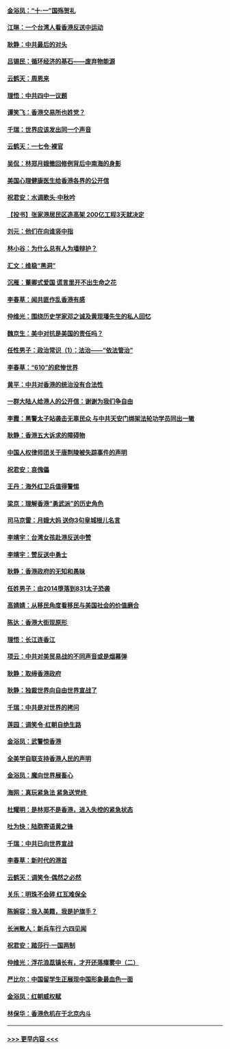 #### [金浴凤：“十‧一”国殇贺礼](../pages/nsc993/n11509593.md?t=09091222) 
#### [江琳：一个台湾人看香港反送中运动](../pages/nsc993/n11509211.md?t=09091222) 
#### [耿静：中共最后的对头](../pages/nsc993/n11508308.md?t=09091222) 
#### [吕锡民：循环经济的基石——废弃物能源](../pages/nsc993/n11508212.md?t=09091222) 
#### [云鹤天：周恩来](../pages/nsc993/n11508055.md?t=09091222) 
#### [理悟：中共四中一议题](../pages/nsc993/n11507782.md?t=09091222) 
#### [谭笑飞：香港交易所也姓党？](../pages/nsc993/n11507753.md?t=09091222) 
#### [千瑞：世界应该发出同一个声音](../pages/nsc993/n11507290.md?t=09091222) 
#### [云鹤天：一七令‧裸官](../pages/nsc993/n11507177.md?t=09091222) 
#### [吴侃：林郑月娥撤回修例背后中南海的身影](../pages/nsc993/n11506876.md?t=09091222) 
#### [美国心理健康医生给香港各界的公开信](../pages/nsc993/n11506809.md?t=09091222) 
#### [祝君安：水调歌头‧中秋吟](../pages/nsc993/n11506758.md?t=09091222) 
#### [【投书】张家港居民区造高架 200亿工程3天就决定](../pages/nsc993/n11506682.md?t=09091222) 
#### [刘元：他们在向谁竖中指](../pages/nsc993/n11505384.md?t=09091222) 
#### [林小谷：为什么总有人为墙辩护？](../pages/nsc993/n11505226.md?t=09091222) 
#### [汇文：维稳“黑洞”](../pages/nsc993/n11504347.md?t=09091222) 
#### [沉雁：董卿式爱国 谎言里开不出生命之花](../pages/nsc993/n11503215.md?t=09091222) 
#### [李春草：闻共匪作乱香港有感](../pages/nsc993/n11503072.md?t=09091222) 
#### [仲维光：围绕历史学家邓之诚及黄现璠先生的私人回忆](../pages/nsc993/n11501330.md?t=09091222) 
#### [魏京生：美中对抗是美国的责任吗？](../pages/nsc993/n11500723.md?t=09091222) 
#### [任性男子：政治常识（1）：法治——“依法管治”](../pages/nsc993/n11500791.md?t=09091222) 
#### [李春草：“610”的悲惨世界](../pages/nsc993/n11501141.md?t=09091222) 
#### [黄平：中共对香港的统治没有合法性](../pages/nsc993/n11499473.md?t=09091222) 
#### [一群大陆人给港人的公开信：谢谢为我们争自由](../pages/nsc993/n11500402.md?t=09091222) 
#### [李霞：黑警太子站袭击无辜民众 与中共天安门绑架法轮功学员同出一辙](../pages/nsc993/n11499805.md?t=09091222) 
#### [耿静：香港五大诉求的障碍物](../pages/nsc993/n11497578.md?t=09091222) 
#### [中国人权律师团关于唐荆陵被失踪事件的声明](../pages/nsc993/n11500014.md?t=09091222) 
#### [祝君安：哀傀儡](../pages/nsc993/n11499776.md?t=09091222) 
#### [王丹：海外红卫兵值得警惕](../pages/nsc993/n11498138.md?t=09091222) 
#### [梁京：理解香港“勇武派”的历史角色](../pages/nsc993/n11498006.md?t=09091222) 
#### [司马京雷：月娥大妈  送你3句皇城根儿名言](../pages/nsc993/n11497885.md?t=09091222) 
#### [李靖宇：台湾女孩赴港反送中赞](../pages/nsc993/n11497721.md?t=09091222) 
#### [李靖宇：赞反送中勇士](../pages/nsc993/n11497452.md?t=09091222) 
#### [耿静：香港政府的无知和愚昧](../pages/nsc993/n11494238.md?t=09091222) 
#### [任姓男子：由2014堕落到831太子恐袭](../pages/nsc993/n11496683.md?t=09091222) 
#### [高婧婧：从移民角度看移民与美国社会的价值磨合](../pages/nsc993/n11495757.md?t=09091222) 
#### [陈达：香港大街现原形 ](../pages/nsc993/n11495441.md?t=09091222) 
#### [理悟：长江连香江](../pages/nsc993/n11495377.md?t=09091222) 
#### [项云：中共对美贸易战的不同声音或是烟幕弹](../pages/nsc993/n11494929.md?t=09091222) 
#### [耿静：取缔香港政府](../pages/nsc993/n11494218.md?t=09091222) 
#### [耿静：独裁世界向自由世界宣战了](../pages/nsc993/n11494190.md?t=09091222) 
#### [千瑞：中共是对世界的拷问](../pages/nsc993/n11493021.md?t=09091222) 
#### [莲园：调笑令‧红朝自绝生路](../pages/nsc993/n11493011.md?t=09091222) 
#### [金浴凤：武警惊香港](../pages/nsc993/n11492994.md?t=09091222) 
#### [全美学自联支持香港人民的声明](../pages/nsc993/n11492630.md?t=09091222) 
#### [金浴凤：魔向世界展畜心](../pages/nsc993/n11492599.md?t=09091222) 
#### [海网：真玩紧急法 紧急送党终 ](../pages/nsc993/n11492535.md?t=09091222) 
#### [杜耀明：是林郑不是香港，进入失控的紧急状态](../pages/nsc993/n11491420.md?t=09091222) 
#### [吐为快：陆胞寄语黄之锋](../pages/nsc993/n11491117.md?t=09091222) 
#### [千瑞：中共已向世界宣战](../pages/nsc993/n11490123.md?t=09091222) 
#### [李春草：新时代的港首](../pages/nsc993/n11489864.md?t=09091222) 
#### [云鹤天：调笑令·偶然之必然](../pages/nsc993/n11489701.md?t=09091222) 
#### [关乐：明珠不会碎 红瓦难保全](../pages/nsc993/n11489647.md?t=09091222) 
#### [陈婉容：我入美籍，我是护旗手？](../pages/nsc993/n11487908.md?t=09091222) 
#### [长洲散人：新兵车行 六四见闻](../pages/nsc993/n11487729.md?t=09091222) 
#### [祝君安：踏莎行‧一国两制](../pages/nsc993/n11487699.md?t=09091222) 
#### [仲维光：浮花浪蕊镇长有，才开还落瘴雾中（二）](../pages/nsc993/n11483286.md?t=09091222) 
#### [严比尔：中国留学生正展现中国形象最血色一面](../pages/nsc993/n11485145.md?t=09091222) 
#### [金浴凤：红朝威权赋](../pages/nsc993/n11485191.md?t=09091222) 
#### [林保华：香港危机在于北京内斗](../pages/nsc993/n11484593.md?t=09091222) 

----
#### [ >>> 更早内容 <<< ](../indexes/nsc993-earlier.md)
